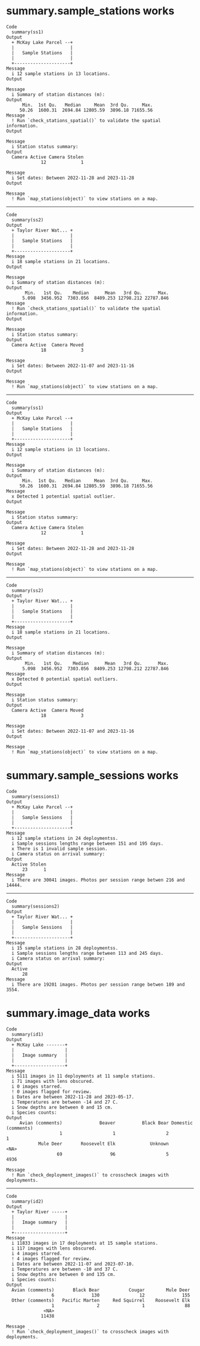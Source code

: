 # summary.sample_stations works

    Code
      summary(ss1)
    Output
      + McKay Lake Parcel --+
      |                     |
      |   Sample Stations   |
      |                     |
      +---------------------+
    Message
      i 12 sample stations in 13 locations.
    Output
      
    Message
      i Summary of station distances (m):
    Output
          Min.  1st Qu.   Median     Mean  3rd Qu.     Max. 
         50.26  1600.31  2694.84 12805.59  3896.18 71655.56 
    Message
      ! Run `check_stations_spatial()` to validate the spatial information.
    Output
      
    Message
      i Station status summary:
    Output
      Camera Active Camera Stolen 
                 12             1 
      
    Message
      i Set dates: Between 2022-11-28 and 2023-11-28
    Output
      
    Message
      ! Run `map_stations(object)` to view stations on a map.

---

    Code
      summary(ss2)
    Output
      + Taylor River Wat... +
      |                     |
      |   Sample Stations   |
      |                     |
      +---------------------+
    Message
      i 18 sample stations in 21 locations.
    Output
      
    Message
      i Summary of station distances (m):
    Output
           Min.   1st Qu.    Median      Mean   3rd Qu.      Max. 
          5.098  3456.952  7303.056  8409.253 12798.212 22787.846 
    Message
      ! Run `check_stations_spatial()` to validate the spatial information.
    Output
      
    Message
      i Station status summary:
    Output
      Camera Active  Camera Moved 
                 18             3 
      
    Message
      i Set dates: Between 2022-11-07 and 2023-11-16
    Output
      
    Message
      ! Run `map_stations(object)` to view stations on a map.

---

    Code
      summary(ss1)
    Output
      + McKay Lake Parcel --+
      |                     |
      |   Sample Stations   |
      |                     |
      +---------------------+
    Message
      i 12 sample stations in 13 locations.
    Output
      
    Message
      i Summary of station distances (m):
    Output
          Min.  1st Qu.   Median     Mean  3rd Qu.     Max. 
         50.26  1600.31  2694.84 12805.59  3896.18 71655.56 
    Message
      x Detected 1 potential spatial outlier.
    Output
      
    Message
      i Station status summary:
    Output
      Camera Active Camera Stolen 
                 12             1 
      
    Message
      i Set dates: Between 2022-11-28 and 2023-11-28
    Output
      
    Message
      ! Run `map_stations(object)` to view stations on a map.

---

    Code
      summary(ss2)
    Output
      + Taylor River Wat... +
      |                     |
      |   Sample Stations   |
      |                     |
      +---------------------+
    Message
      i 18 sample stations in 21 locations.
    Output
      
    Message
      i Summary of station distances (m):
    Output
           Min.   1st Qu.    Median      Mean   3rd Qu.      Max. 
          5.098  3456.952  7303.056  8409.253 12798.212 22787.846 
    Message
      x Detected 0 potential spatial outliers.
    Output
      
    Message
      i Station status summary:
    Output
      Camera Active  Camera Moved 
                 18             3 
      
    Message
      i Set dates: Between 2022-11-07 and 2023-11-16
    Output
      
    Message
      ! Run `map_stations(object)` to view stations on a map.

# summary.sample_sessions works

    Code
      summary(sessions1)
    Output
      + McKay Lake Parcel --+
      |                     |
      |   Sample Sessions   |
      |                     |
      +---------------------+
    Message
      i 12 sample stations in 24 deploymentss.
      i Sample sessions lengths range between 151 and 195 days.
      x There is 1 invalid sample session.
      i Camera status on arrival summary:
    Output
      Active Stolen 
          23      1 
    Message
      i There are 30041 images. Photos per session range betwen 216 and 14444.

---

    Code
      summary(sessions2)
    Output
      + Taylor River Wat... +
      |                     |
      |   Sample Sessions   |
      |                     |
      +---------------------+
    Message
      i 15 sample stations in 28 deploymentss.
      i Sample sessions lengths range between 113 and 245 days.
      i Camera status on arrival summary:
    Output
      Active 
          28 
    Message
      i There are 19201 images. Photos per session range betwen 189 and 3554.

# summary.image_data works

    Code
      summary(id1)
    Output
      + McKay Lake -------+
      |                   |
      |   Image summary   |
      |                   |
      +-------------------+
    Message
      i 5111 images in 11 deployments at 11 sample stations.
      i 71 images with lens obscured.
      i 0 images starred.
      ! 0 images flagged for review.
      i Dates are between 2022-11-28 and 2023-05-17.
      i Temperatures are between -14 and 27 C.
      i Snow depths are between 0 and 15 cm.
      i Species counts:
    Output
         Avian (comments)              Beaver          Black Bear Domestic (comments) 
                        1                   1                   2                   1 
                Mule Deer       Roosevelt Elk             Unknown                <NA> 
                       69                  96                   5                4936 
      
    Message
      ! Run `check_deployment_images()` to crosscheck images with deployments.

---

    Code
      summary(id2)
    Output
      + Taylor River -----+
      |                   |
      |   Image summary   |
      |                   |
      +-------------------+
    Message
      i 11833 images in 17 deployments at 15 sample stations.
      i 117 images with lens obscured.
      i 4 images starred.
      ! 4 images flagged for review.
      i Dates are between 2022-11-07 and 2023-07-10.
      i Temperatures are between -10 and 37 C.
      i Snow depths are between 0 and 135 cm.
      i Species counts:
    Output
      Avian (comments)       Black Bear           Cougar        Mule Deer 
                     6              130               12              155 
      Other (comments)   Pacific Marten     Red Squirrel    Roosevelt Elk 
                     1                2                1               88 
                  <NA> 
                 11438 
      
    Message
      ! Run `check_deployment_images()` to crosscheck images with deployments.

